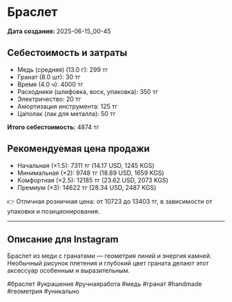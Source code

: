 # Браслет

**Дата создания:** 2025-06-15_00-45

## Себестоимость и затраты

- Медь (средняя) (13.0 г): 299 тг
- Гранат (8.0 шт): 30 тг
- Время (4.0 ч): 4000 тг
- Расходники (шлифовка, воск, упаковка): 350 тг
- Электричество: 20 тг
- Амортизация инструмента: 125 тг
- Цаполак (лак для металла): 50 тг

**Итого себестоимость:** 4874 тг

## Рекомендуемая цена продажи

- Начальная (×1.5): 7311 тг (14.17 USD, 1245 KGS)
- Минимальная (×2): 9748 тг (18.89 USD, 1659 KGS)
- Комфортная (×2.5): 12185 тг (23.62 USD, 2073 KGS)
- Премиум (×3): 14622 тг (28.34 USD, 2487 KGS)

👉 Отличная розничная цена: от 10723 до 13403 тг, в зависимости от упаковки и позиционирования.

---

## Описание для Instagram

Браслет из меди с гранатами — геометрия линий и энергия камней. Необычный рисунок плетения и глубокий цвет граната делают этот аксессуар особенным и выразительным.

#браслет #украшения #ручнаяработа #медь #гранат #handmade #геометрия #уникально
